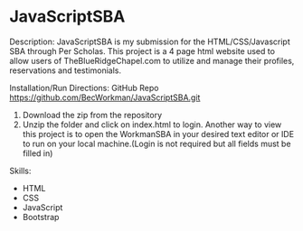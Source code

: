 # JavaScriptSBA

Description:
JavaScriptSBA is my submission for the HTML/CSS/Javascript SBA through Per Scholas. This project is a 4 page html website used to allow users of TheBlueRidgeChapel.com to utilize and manage their profiles, reservations and testimonials. 

Installation/Run Directions:
GitHub Repo
https://github.com/BecWorkman/JavaScriptSBA.git

1. Download the zip from the repository
2. Unzip the folder and click on index.html to login. Another way to view this project is to open the WorkmanSBA in your desired text editor or IDE to run on your local machine.(Login is not required but all fields must be filled in)

Skills:
- HTML
- CSS
- JavaScript
- Bootstrap
